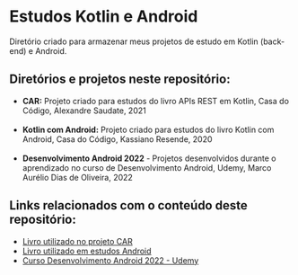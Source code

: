 # Estudos Kotlin e Android

<p>Diretório criado para armazenar meus projetos de estudo em Kotlin (back-end) e Android.</p>

## Diretórios e projetos neste repositório:

- **CAR:** Projeto criado para estudos do livro APIs REST em Kotlin, Casa do Código, Alexandre Saudate, 2021<br><br>
- **Kotlin com Android:** Projeto criado para estudos do livro Kotlin com Android, Casa do Código, Kassiano Resende, 2020<br><br>
- **Desenvolvimento Android 2022** - Projetos desenvolvidos durante o aprendizado no curso de Desenvolvimento Android, Udemy, Marco Aurélio Dias de Oliveira, 2022

## Links relacionados com o conteúdo deste repositório:

- [Livro utilizado no projeto CAR](https://www.casadocodigo.com.br/products/livro-apis-rest-kotlin)<br>
- [Livro utilizado em estudos Android](https://www.casadocodigo.com.br/products/livro-kotlin-android)<br>
- [Curso Desenvolvimento Android 2022 - Udemy](https://www.udemy.com/course/desenvolvimento-android-do-absoluto-zero-para-iniciantes/)<br>
